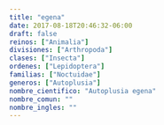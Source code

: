 ```yaml
---
title: "egena"
date: 2017-08-18T20:46:32-06:00
draft: false
reinos: ["Animalia"]
divisiones: ["Arthropoda"]
clases: ["Insecta"]
ordenes: ["Lepidoptera"]
familias: ["Noctuidae"]
generos: ["Autoplusia"]
nombre_cientifico: "Autoplusia egena"
nombre_comun: ""
nombre_ingles: ""
---
```

